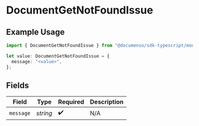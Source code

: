 # DocumentGetNotFoundIssue

## Example Usage

```typescript
import { DocumentGetNotFoundIssue } from "@documenso/sdk-typescript/models/errors";

let value: DocumentGetNotFoundIssue = {
  message: "<value>",
};
```

## Fields

| Field              | Type               | Required           | Description        |
| ------------------ | ------------------ | ------------------ | ------------------ |
| `message`          | *string*           | :heavy_check_mark: | N/A                |
